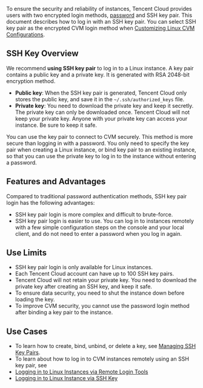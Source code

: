 To ensure the security and reliability of instances, Tencent Cloud provides users with two encrypted login methods, [password](/doc/product/213/6093) and SSH key pair. This document describes how to log in with an SSH key pair.
You can select SSH key pair as the encrypted CVM login method when [Customizing Linux CVM Configurations](/doc/product/213/10517#.E8.AE.BE.E7.BD.AE.E4.BF.A1.E6.81.AF).

## SSH Key Overview
We recommend **using SSH key pair** to log in to a Linux instance. A key pair contains a public key and a private key. It is generated with RSA 2048-bit encryption method.
- **Public key**: When the SSH key pair is generated, Tencent Cloud only stores the public key, and save it in the `~/.ssh/authorized_keys` file.
- **Private key**: You need to download the private key and keep it secretly. The private key can only be downloaded once. Tencent Cloud will not keep your private key. Anyone with your private key can access your instance. Be sure to keep it safe.

You can use the key pair to connect to CVM securely. This method is more secure than logging in with a password. You only need to specify the key pair when creating a Linux instance, or bind key pair to an existing instance, so that you can use the private key to log in to the instance without entering a password.

## Features and Advantages
Compared to traditional password authentication methods, SSH key pair login has the following advantages:
- SSH key pair login is more complex and difficult to brute-force.
- SSH key pair login is easier to use. You can log in to instances remotely with a few simple configuration steps on the console and your local client, and do not need to enter a password when you log in again.

## Use Limits
- SSH key pair login is only available for Linux instances.
- Each Tencent Cloud account can have up to 100 SSH key pairs.
- Tencent Cloud will not retain your private key. You need to download the private key after creating an SSH key, and keep it safe.
- To ensure data security, you need to shut the instance down before loading the key.
- To improve CVM security, you cannot use the password login method after binding a key pair to the instance.


## Use Cases
- To learn how to create, bind, unbind, or delete a key, see [Managing SSH Key Pairs](https://intl.cloud.tencent.com/document/product/213/16691).
- To learn about how to log in to CVM instances remotely using an SSH key pair, see
 - [Logging in to Linux Instances via Remote Login Tools](https://intl.cloud.tencent.com/document/product/213/32502)
 - [Logging in to Linux Instance via SSH Key](https://intl.cloud.tencent.com/document/product/213/32501)



